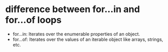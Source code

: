 # difference between for...in and for...of loops

- for...in: Iterates over the enumerable properties of an object.
- for...of: Iterates over the values of an iterable object like arrays, strings, etc.
